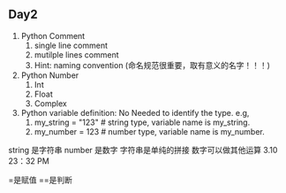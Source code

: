 ## Day2


1. Python Comment   
   1. single line comment
   2. mutilple lines comment
   3. Hint: naming convention (命名规范很重要，取有意义的名字！！！)
2. Python Number   
   1. Int
   2. Float
   3. Complex
3. Python variable definition: No Needed to identify the type. e.g,   
   1. my_string = "123" # string type, variable name is my_string. 
   2. my_number = 123 # number type, variable name is my_number. 


string 是字符串 
number 是数字
字符串是单纯的拼接
数字可以做其他运算
3.10 23：32 PM


=是赋值   ==是判断
